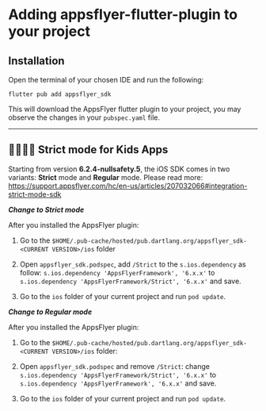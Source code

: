 # Adding   appsflyer-flutter-plugin to your project

## Installation

Open the terminal of your chosen IDE and run the following:

```
flutter pub add appsflyer_sdk
```

This will download the AppsFlyer flutter plugin to your project, you may observe the changes in your `pubspec.yaml` file.

---

## <a id="strictMode">👨‍👩‍👧‍👦  Strict mode for Kids Apps

Starting from version **6.2.4-nullsafety.5**, the iOS SDK comes in two variants: **Strict** mode and **Regular** mode. 
Please read more: https://support.appsflyer.com/hc/en-us/articles/207032066#integration-strict-mode-sdk

***Change to Strict mode***

After you installed the AppsFlyer plugin:
1. Go to the `$HOME/.pub-cache/hosted/pub.dartlang.org/appsflyer_sdk-<CURRENT VERSION>/ios` folder
2. Open `appsflyer_sdk.podspec`, add `/Strict` to the `s.ios.dependency` as follow:
`s.ios.dependency 'AppsFlyerFramework', '6.x.x'` to `s.ios.dependency 'AppsFlyerFramework/Strict', '6.x.x'`
and save.

3. Go to the `ios` folder of your current project and run `pod update`.

***Change to Regular mode***

After you installed the AppsFlyer plugin:
1. Go to the `$HOME/.pub-cache/hosted/pub.dartlang.org/appsflyer_sdk-<CURRENT VERSION>/ios` folder:
2. Open `appsflyer_sdk.podspec` and remove `/Strict`:
change `s.ios.dependency 'AppsFlyerFramework/Strict', '6.x.x'` to `s.ios.dependency 'AppsFlyerFramework', '6.x.x'`
and save.

3. Go to the `ios` folder of your current project and run `pod update`.